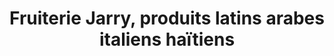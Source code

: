 ---
title: "Fruiterie Jarry, produits latins arabes italiens haïtiens"
url: /montreal/fruiterie-jarry-produits-latins-arabes-italiens-haitiens/
shop: supermarket
---